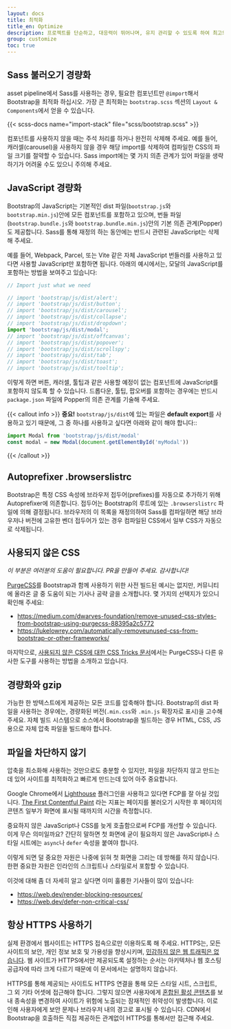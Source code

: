 ```yaml
---
layout: docs
title: 최적화
title_en: Optimize
description: 프로젝트를 단순하고, 대응력이 뛰어나며, 유지 관리할 수 있도록 하여 최고의 경험을 제공하고 보다 중요한 일에 집중할 수 있습니다.
group: customize
toc: true
---
```


## Sass 불러오기 경량화

asset pipeline에서 Sass를 사용하는 경우, 필요한 컴포넌트만 `@import`해서 Bootstrap을 최적화 하십시오. 가장 큰 최적화는 `bootstrap.scss` 섹션의 `Layout & Components`에서 얻을 수 있습니다.

{{< scss-docs name="import-stack" file="scss/bootstrap.scss" >}}


컴포넌트를 사용하지 않을 때는 주석 처리를 하거나 완전히 삭제해 주세요. 예를 들어, 캐러셀(carousel)을 사용하지 않을 경우 해당 import를 삭제하여 컴파일한 CSS의 파일 크기를 절약할 수 있습니다. Sass import에는 몇 가지 의존 관계가 있어 파일을 생략하기가 어려울 수도 있으니 주의해 주세요.

## JavaScript 경량화

Bootstrap의 JavaScript는 기본적인 dist 파일(`bootstrap.js`와 `bootstrap.min.js`)안에 모든 컴포넌트를 포함하고 있으며, 번들 파일(`bootstrap.bundle.js`와 `bootstrap.bundle.min.js`)안의 기본 의존 관계(Popper)도 제공합니다. Sass를 통해 재정의 하는 동안에는 반드시 관련된 JavaScript는 삭제해 주세요.

예를 들어, Webpack, Parcel, 또는 Vite 같은 자체 JavaScript 번들러를 사용하고 있다면 사용할 JavaScript만 포함하면 됩니다. 아래의 예시에서는, 모달의 JavaScript를 포함하는 방법을 보여주고 있습니다:

<!-- eslint-skip -->
```js
// Import just what we need

// import 'bootstrap/js/dist/alert';
// import 'bootstrap/js/dist/button';
// import 'bootstrap/js/dist/carousel';
// import 'bootstrap/js/dist/collapse';
// import 'bootstrap/js/dist/dropdown';
import 'bootstrap/js/dist/modal';
// import 'bootstrap/js/dist/offcanvas';
// import 'bootstrap/js/dist/popover';
// import 'bootstrap/js/dist/scrollspy';
// import 'bootstrap/js/dist/tab';
// import 'bootstrap/js/dist/toast';
// import 'bootstrap/js/dist/tooltip';
```

이렇게 하면 버튼, 캐러셀, 툴팁과 같은 사용할 예정이 없는 컴포넌트에 JavaScript를 포함하지 않도록 할 수 있습니다. 드롭다운, 툴팁, 팝오버를 포함하는 경우에는 반드시 `package.json` 파일에 Popper의 의존 관계를 기술해 주세요.

{{< callout info >}}
**중요!** `bootstrap/js/dist`에 있는 파일은 **default export**를 사용하고 있기 때문에, 그 중 하나를 사용하고 싶다면 아래와 같이 해야 합니다::

<!-- eslint-skip -->
```js
import Modal from 'bootstrap/js/dist/modal'
const modal = new Modal(document.getElementById('myModal'))
```
{{< /callout >}}

## Autoprefixer .browserslistrc

Bootstrap은 특정 CSS 속성에 브라우저 접두어(prefixes)를 자동으로 추가하기 위해 Autoprefixer에 의존합니다. 접두어는 Bootstrap의 루트에 있는 `.browserslistrc` 파일에 의해 결정됩니다. 브라우저의 이 목록을 재정의하여 Sass를 컴파일하면 해당 브라우저나 버전에 고유한 벤더 접두어가 있는 경우 컴파일된 CSS에서 일부 CSS가 자동으로 삭제됩니다.

## 사용되지 않은 CSS

_이 부분은 여러분의 도움이 필요합니다. PR을 만들어 주세요. 감사합니다!_

[PurgeCSS](https://github.com/FullHuman/purgecss)를  Bootstrap과 함께 사용하기 위한 사전 빌드된 예시는 없지만, 커뮤니티에 올라온 글 중 도움이 되는 기사나 공략 글을 소개합니다. 몇 가지의 선택지가 있으니 확인해 주세요:

- <https://medium.com/dwarves-foundation/remove-unused-css-styles-from-bootstrap-using-purgecss-88395a2c5772>
- <https://lukelowrey.com/automatically-removeunused-css-from-bootstrap-or-other-frameworks/>

마지막으로, [사용되지 않은 CSS에 대한 CSS Tricks 문서](https://css-tricks.com/how-do-you-remove-unused-css-from-a-site/)에서는 PurgeCSS나 다른 유사한 도구를 사용하는 방법을 소개하고 있습니다.

## 경량화와 gzip

가능한 한 방텍스트에게 제공하는 모든 코드를 압축해야 합니다. Bootstrap의 dist 파일을 사용하는 경우에는, 경량화된 버전(`.min.css`와 `.min.js` 확장자로 표시)을 고수해 주세요. 자체 빌드 시스템으로 소스에서 Bootstrap을 빌드하는 경우 HTML, CSS, JS용으로 자체 압축 파일을 빌드해야 합니다.

## 파일을 차단하지 않기

압축을 최소화해 사용하는 것만으로도 충분할 수 있지만, 파일을 차단하지 않고 만드는 데 있어 사이트를 최적화하고 빠르게 만드는데 있어 아주 중요합니다.

Google Chrome에서 [Lighthouse](https://developers.google.com/web/tools/lighthouse/) 플러그인을 사용하고 있다면 FCP를 잘 아실 것입니다. [The First Contentful Paint](https://web.dev/fcp/) 라는 지표는 페이지를 불러오기 시작한 후 페이지의 콘텐츠 일부가 화면에 표시될 때까지의 시간을 측정합니다.

중요하지 않은 JavaScript나 CSS를 늦게 호출함으로써 FCP를 개선할 수 있습니다. 이게 무슨 의미일까요? 간단히 말하면 첫 화면에 굳이 필요하지 않은 JavaScript나 스타일 시트에는 `async`나 `defer` 속성을 붙여야 합니다.

이렇게 되면 덜 중요한 자원은 나중에 읽혀 첫 화면을 그리는 데 방해를 하지 않습니다. 한편 중요한 자원은 인라인의 스크립트나 스타일로서 포함할 수 있습니다.

이것에 대해 좀 더 자세히 알고 싶다면 이미 훌륭한 기사들이 많이 있습니다:

- <https://web.dev/render-blocking-resources/>
- <https://web.dev/defer-non-critical-css/>

## 항상 HTTPS 사용하기

실제 환경에서 웹사이트는 HTTPS 접속으로만 이용하도록 해 주세요. HTTPS는, 모든 사이트의 보안, 개인 정보 보호 및 가용성을 향상시키며, [민감하지 않은 웹 트래픽은 없습니다](https://https.cio.gov/everything/). 웹 사이트가 HTTPS에서만 제공되도록 설정하는 순서는 아키텍처나 웹 호스팅 공급자에 따라 크게 다르기 때문에 이 문서에서는 설명하지 않습니다.

HTTPS를 통해 제공되는 사이트도 HTTPS 연결을 통해 모든 스타일 시트, 스크립트, 그 외 기타 어셋에 접근해야 합니다. 그렇지 않으면 사용자에게 [혼합된 활성 콘텐츠](https://developer.mozilla.org/en-US/docs/Web/Security/Mixed_content)를 보내 종속성을 변경하여 사이트가 위험에 노출되는 잠재적인 취약성이 발생합니다. 이로 인해 사용자에게 보안 문제나 브라우저 내의 경고로 표시될 수 있습니다. CDN에서 Bootstrap을 호출하든 직접 제공하든 관계없이 HTTPS를 통해서만 접근해 주세요.
